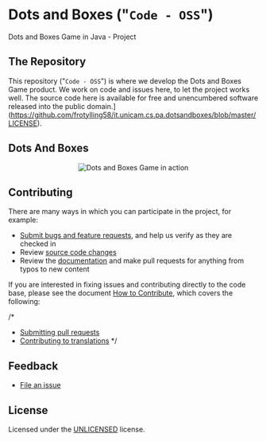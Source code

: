 # Dots and Boxes ("`Code - OSS`")
Dots and Boxes Game in Java - Project


## The Repository

This repository ("`Code - OSS`") is where we  develop the Dots and Boxes Game product. We work on code and issues here, to let the project works well. The source code here is available for free and unencumbered software released into the public domain.](https://github.com/frotylling58/it.unicam.cs.pa.dotsandboxes/blob/master/LICENSE).

## Dots And Boxes

<p align="center">
  <img alt="Dots and Boxes Game in action" src="">
</p>


## Contributing

There are many ways in which you can participate in the project, for example:

* [Submit bugs and feature requests](https://github.com/frotylling58/it.unicam.cs.pa.dotsandboxes/issues), and help us verify as they are checked in
* Review [source code changes](https://github.com/frotylling58/it.unicam.cs.pa.dotsandboxes/pulls)
* Review the [documentation](https://github.com/frotylling58/it.unicam.cs.pa.dotsandboxes/wiki) and make pull requests for anything from typos to new content

If you are interested in fixing issues and contributing directly to the code base,
please see the document [How to Contribute](https://github.com/frotylling58/it.unicam.cs.pa.dotsandboxes/wiki), which covers the following:

/*
* [Submitting pull requests](https://github.com/frotylling58/it.unicam.cs.pa.dotsandboxes/pulls)
* [Contributing to translations](https://github.com/frotylling58/it.unicam.cs.pa.dotsandboxes/pulls)
*/

## Feedback

* [File an issue](https://github.com/frotylling58/it.unicam.cs.pa.dotsandboxes/issues)


## License


Licensed under the [UNLICENSED](LICENSE.txt) license.
